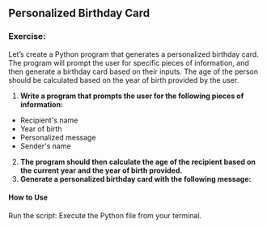 ## Personalized Birthday Card
### Exercise:
Let’s create a Python program that generates a personalized birthday card. The program will prompt the user for specific pieces of information, and then generate a birthday card based on their inputs. The age of the person should be calculated based on the year of birth provided by the user.

1. **Write a program that prompts the user for the following pieces of information:**
  - Recipient's name
  - Year of birth
  - Personalized message
  - Sender's name
2. **The program should then calculate the age of the recipient based on the current year and the year of birth provided.**
3. **Generate a personalized birthday card with the following message:**


#### How to Use
Run the script: Execute the Python file from your terminal.
